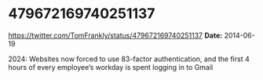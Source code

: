 # 479672169740251137
https://twitter.com/TomFrankly/status/479672169740251137
**Date:** 2014-06-19

2024: Websites now forced to use 83-factor authentication, and the first 4 hours of every employee’s workday is spent logging in to Gmail
